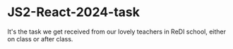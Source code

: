 # JS2-React-2024-task
It's the task we get received from our lovely teachers in ReDI school, either on class or after class. 
